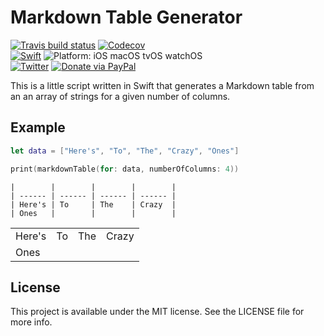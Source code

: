 # Markdown Table Generator
<p>
<a href="https://travis-ci.org/louisdh/markdown-table-gen"><img src="https://travis-ci.org/louisdh/markdown-table-gen.svg?branch=master" alt="Travis build status"/></a>
<a href="https://codecov.io/gh/louisdh/markdown-table-gen"><img src="https://codecov.io/gh/louisdh/markdown-table-gen/branch/master/graph/badge.svg" alt="Codecov"/></a>
<br>
<a href="https://developer.apple.com/swift/"><img src="https://img.shields.io/badge/Swift-4.0.3-orange.svg?style=flat" style="max-height: 300px;" alt="Swift"/></a>
<img src="https://img.shields.io/badge/Platforms-iOS%20%7C%20macOS%20%7C%20tvOS%20%7C%20watchOS%20%7C%20Linux-lightgrey.svg" style="max-height: 300px;" alt="Platform: iOS macOS tvOS watchOS">
<br>
<a href="http://twitter.com/LouisDhauwe"><img src="https://img.shields.io/badge/Twitter-@LouisDhauwe-blue.svg?style=flat" style="max-height: 300px;" alt="Twitter"/></a>
<a href="https://paypal.me/louisdhauwe"><img src="https://img.shields.io/badge/Donate-PayPal-green.svg?style=flat" alt="Donate via PayPal"/></a>
</p>

This is a little script written in Swift that generates a Markdown table from an an array of strings for a given number of columns.

## Example

```swift
let data = ["Here's", "To", "The", "Crazy", "Ones"]

print(markdownTable(for: data, numberOfColumns: 4))
```

```	
|        |        |        |        |
| ------ | ------ | ------ | ------ |
| Here's | To     | The    | Crazy  |
| Ones   |        |        |        |
```						

|        |        |        |        |
| ------ | ------ | ------ | ------ |
| Here's | To     | The    | Crazy  |
| Ones   |        |        |        |


## License

This project is available under the MIT license. See the LICENSE file for more info.
